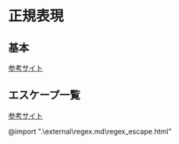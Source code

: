 # 正規表現

## 基本
[参考サイト](https://userweb.mnet.ne.jp/nakama/)

## エスケープ一覧
[参考サイト](https://qiita.com/katsukii/items/1c1550f064b4686c04d4)

@import ".\external\regex.md\regex_escape.html"

